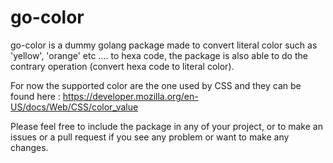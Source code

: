 # go-color
go-color is a dummy golang package made to convert literal color such as 'yellow', 'orange' etc .... to hexa code, the package is also able to do the contrary operation (convert hexa code to literal color).

For now the supported color are the one used by CSS and they can be found here : https://developer.mozilla.org/en-US/docs/Web/CSS/color_value

Please feel free to include the package in any of your project, or to make an issues or a pull request if you see any problem or want to make any changes.
